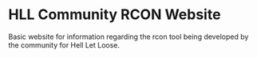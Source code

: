 # HLL Community RCON Website
Basic website for information regarding the rcon tool being developed by the community for Hell Let Loose.

